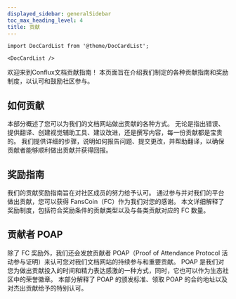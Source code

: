 ```yaml
---
displayed_sidebar: generalSidebar
toc_max_heading_level: 4
title: 贡献
---
```


```mdx-code-block
import DocCardList from '@theme/DocCardList';

<DocCardList />
```

欢迎来到Conflux文档贡献指南！ 本页面旨在介绍我们制定的各种贡献指南和奖励制度，以认可和鼓励社区参与。

## 如何贡献

本部分概述了您可以为我们的文档网站做出贡献的各种方式。 无论是指出错误、提供翻译、创建视觉辅助工具、建议改进，还是撰写内容，每一份贡献都是宝贵的。 我们提供详细的步骤，说明如何报告问题、提交更改，并帮助翻译，以确保贡献者能够顺利做出贡献并获得回报。

## 奖励指南

我们的贡献奖励指南旨在对社区成员的努力给予认可。 通过参与并对我们的平台做出贡献，您可以获得 FansCoin（FC）作为我们对您的感谢。 本文详细解释了奖励制度，包括符合奖励条件的贡献类型以及与各类贡献对应的 FC 数量。

## 贡献者 POAP

除了 FC 奖励外，我们还会发放贡献者 POAP（Proof of Attendance Protocol 活动参与证明）来认可您对我们文档网站的持续参与和重要贡献。 POAP 是我们对您为做出贡献投入的时间和精力表达感激的一种方式，同时，它也可以作为生态社区中的荣誉徽章。 本部分解释了 POAP 的颁发标准、领取 POAP 的合约地址以及对杰出贡献给予的特别认可。
